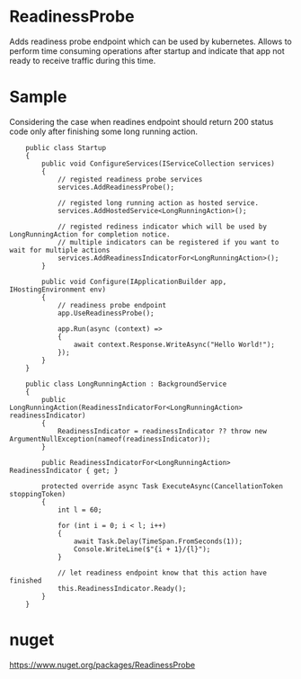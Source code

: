 # ReadinessProbe
Adds readiness probe endpoint which can be used by kubernetes. Allows to perform time consuming operations after startup and indicate that app not ready to receive traffic during this time.
# Sample
Considering the case when readines endpoint should return 200 status code only after finishing some long running action. 
```
    public class Startup
    {
        public void ConfigureServices(IServiceCollection services)
        {
            // registed readiness probe services
            services.AddReadinessProbe();

            // registed long running action as hosted service.
            services.AddHostedService<LongRunningAction>();

            // registed rediness indicator which will be used by LongRunningAction for completion notice.
            // multiple indicators can be registered if you want to wait for multiple actions
            services.AddReadinessIndicatorFor<LongRunningAction>();
        }

        public void Configure(IApplicationBuilder app, IHostingEnvironment env)
        {
            // readiness probe endpoint
            app.UseReadinessProbe();

            app.Run(async (context) =>
            {
                await context.Response.WriteAsync("Hello World!");
            });
        }
    }
```
```
    public class LongRunningAction : BackgroundService
    {
        public LongRunningAction(ReadinessIndicatorFor<LongRunningAction> readinessIndicator)
        {
            ReadinessIndicator = readinessIndicator ?? throw new ArgumentNullException(nameof(readinessIndicator));
        }

        public ReadinessIndicatorFor<LongRunningAction> ReadinessIndicator { get; }

        protected override async Task ExecuteAsync(CancellationToken stoppingToken)
        {
            int l = 60;

            for (int i = 0; i < l; i++)
            {
                await Task.Delay(TimeSpan.FromSeconds(1));
                Console.WriteLine($"{i + 1}/{l}");
            }

            // let readiness endpoint know that this action have finished
            this.ReadinessIndicator.Ready();
        }
    }
```
# nuget
https://www.nuget.org/packages/ReadinessProbe